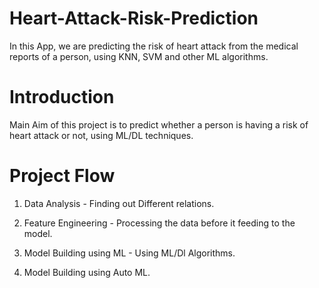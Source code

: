 # Heart-Attack-Risk-Prediction
In this App, we are predicting the risk of heart attack from the medical reports of a person, using KNN, SVM and other ML algorithms. 

# Introduction
Main Aim of this project is to predict whether a person is having a risk of heart attack or not, using ML/DL techniques.

# Project Flow

1) Data Analysis - Finding out Different relations.

2) Feature Engineering - Processing the data before it feeding to the model.

3) Model Building using ML - Using ML/Dl Algorithms.

4) Model Building using Auto ML.
